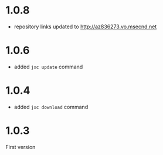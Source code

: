 # 1.0.8

* repository links updated to http://az836273.vo.msecnd.net

# 1.0.6

* added `jxc update` command

# 1.0.4

* added `jxc download` command

# 1.0.3

First version